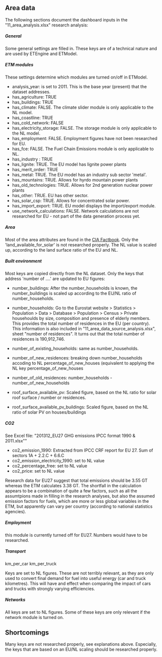 ## Area data
The following sections document the dashboard inputs in the "11_area_analysis.xlsx" research analysis: 

##### General
Some general settings are filled in. These keys are of a technical nature and are used by ETEngine and ETModel. 

##### ETM modules
These settings determine which modules are turned on/off in ETModel. 

- analysis_year: is set to 2011. This is the base year (present) that the dataset addresses. 
- has_agriculture: TRUE
- has_buildings: TRUE
- has_climate: FALSE. The climate slider module is only applicable to the NL model. 
- has_coastline: TRUE
- has_cold_network: FALSE
- has_electricity_storage: FALSE. The storage module is only applicable to the NL model. 
- has_employment: FALSE. Employment figures have not been researched for EU. 
- has_fce: FALSE. The Fuel Chain Emissions module is only applicable to NL. 
- has_industry	: TRUE
- has_lignite: TRUE. The EU model has lignite power plants
- has_merit_order: TRUE
- has_metal: TRUE. The EU model has an industry sub sector 'metal'. 
- has_mountains: TRUE. Allows for hyrdo mountain power plants
- has_old_technologies: TRUE. Allows for 2nd generation nuclear power plants
- has_other: TRUE. EU has other sector. 
- has_solar_csp: TRUE. Allows for concentrated solar power. 
- has_import_export: TRUE. EU model displays the import/export module. 
- use_network_calculations: FALSE. Network calculations are not researched for EU - not part of the data generation process yet. 

##### Area
Most of the area attributes are found in the [CIA Factbook](https://www.cia.gov/library/publications/the-world-factbook/geos/ee.html). 
Only the 'land_available_for_solar' is not researched properly. The NL value is scaled up, according to the land surface ratio of the EU and NL. 

##### Built environment
Most keys are copied directly from the NL dataset. Only the keys that address 'number of ....' are updated to EU figures: 

- number_buildings: After the number_households is known, the number_buildings is scaled up according to the EU/NL ratio of number_households. 
- number_households: Go to the Eurostat website > Statistics > Population > Data > Database > Population > Census > Private househoulds by size, composition and presence of elderly members. This provides the total number of residences in the EU (per country). This information is also included in "11_area_data_source_analysis.xlsx", sheet "number of residences". It turns out that the total number of residences is 190,912,746. 
- number_of_existing_households: same as number_households. 
- number_of_new_residences: breaking down number_households accoding to NL percentage_of_new_houses (equivalent to applying the NL key percentage_of_new_houses
- number_of_old_residences: number_households - number_of_new_households

- roof_surface_available_pv: Scaled figure, based on the NL ratio for solar roof surface / number or residences. 
- roof_surface_available_pv_buildings: Scaled figure, based on the NL ratio of solar PV on houses/buildings

##### CO2
See Excel file: "201312_EU27 GHG emissions IPCC format 1990 & 2011.xlsx""
- co2_emission_1990: Extracted from IPCC CRF report for EU 27. Sum of sectors 1A + 2.2.C + 6.6.C
- co2_emission_electricity_1990: set to NL value
- co2_percentage_free: set to NL value
- co2_price: set to NL value 

Research data for EU27 suggest that total emissions should be 3.55 GT whereas the ETM calculates 3.38 GT. The shortfall in the calculation appears to be a combination of quite a few factors, such as all the assumtpions made in filling in the research analyses, but also the assumed emission factors for fuels, which are more or less global variables in the ETM, but apparently can vary per country (according to national statistics agencies). 

##### Employment

this module is currently turned off for EU27. Numbers would have to be researched. 

##### Transport

km_per_car
km_per_truck

Keys are set to NL figures. These are not terribly relevant, as they are only used to convert final demand for fuel into useful energy (car and truck kilometres). This will have and effect when comparing the impact of cars and trucks with strongly varying efficiencies. 

##### Networks

All keys are set to NL figures. Some of these keys are only relevant if the network module is turned on. 



## Shortcomings

Many keys are not researched properly, see explanations above. Especially, the keys that are based on an EU/NL scaling should be researched properly. 


